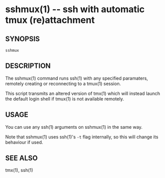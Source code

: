 sshmux(1) -- ssh with automatic tmux (re)attachment
===================================================

## SYNOPSIS

`sshmux`

## DESCRIPTION

The sshmux(1) command runs ssh(1) with any specified paramaters, remotely creating or reconnecting to a tmux(1) session.

This script transmits an altered version of tmx(1) which will instead launch the default login shell if tmux(1) is not available remotely.

## USAGE

You can use any ssh(1) arguments on sshmux(1) in the same way.

Note that sshmux(1) uses ssh(1)'s `-t` flag internally, so this will change its behaviour if used.

## SEE ALSO

tmx(1), ssh(1)


[SYNOPSIS]: #SYNOPSIS "SYNOPSIS"
[DESCRIPTION]: #DESCRIPTION "DESCRIPTION"
[USAGE]: #USAGE "USAGE"
[SEE ALSO]: #SEE-ALSO "SEE ALSO"


[28point8(1)]: 28point8.1.html
[anycopy(1)]: anycopy.1.html
[anypaste(1)]: anypaste.1.html
[breakpt-test(1)]: breakpt-test.1.html
[breakpt(1)]: breakpt.1.html
[chcase(1)]: chcase.1.html
[colourtest(1)]: colourtest.1.html
[divider(1)]: divider.1.html
[ellipse(1)]: ellipse.1.html
[fn(1)]: fn.1.html
[git-push-all(1)]: git-push-all.1.html
[gravatar(1)]: gravatar.1.html
[gz(1)]: gz.1.html
[ipgrep(1)]: ipgrep.1.html
[mansi(1)]: mansi.1.html
[mdwrap(1)]: mdwrap.1.html
[nps(1)]: nps.1.html
[nuname(1)]: nuname.1.html
[pycturetube(1)]: pycturetube.1.html
[returnOneOf(1)]: returnOneOf.1.html
[selfie(1)]: selfie.1.html
[shttp(1)]: shttp.1.html
[simplify(1)]: simplify.1.html
[sshmux(1)]: sshmux.1.html
[tminus(1)]: tminus.1.html
[tmx(1)]: tmx.1.html
[untar(1)]: untar.1.html
[xbmcplay(1)]: xbmcplay.1.html
[xbmcqueue(1)]: xbmcqueue.1.html
[zdate(1)]: zdate.1.html
